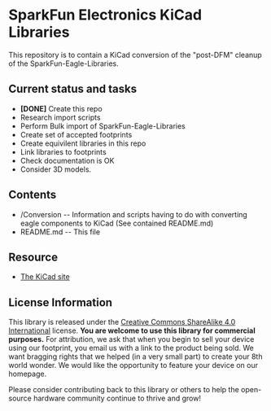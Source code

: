 SparkFun Electronics KiCad Libraries
====================================

This repository is to contain a KiCad conversion of the "post-DFM" cleanup of the SparkFun-Eagle-Libraries.

Current status and tasks
----------------

* **[DONE]** Create this repo
* Research import scripts
* Perform Bulk import of SparkFun-Eagle-Libraries
* Create set of accepted footprints
* Create equivilent libraries in this repo
* Link libraries to footprints
* Check documentation is OK
* Consider 3D models.

Contents
-------------------

* /Conversion -- Information and scripts having to do with converting eagle components to KiCad (See contained README.md)
* README.md -- This file

Resource
----------------

* [The KiCad site](http://kicad-pcb.org/)

License Information
-------------------

This library is released under the [Creative Commons ShareAlike 4.0 International](https://creativecommons.org/licenses/by-sa/4.0/) license. 
**You are welcome to use this library for commercial purposes.**
For attribution, we ask that when you begin to sell your device using our footprint, you email us with a link to the product being sold. 
We want bragging rights that we helped (in a very small part) to create your 8th world wonder. 
We would like the opportunity to feature your device on our homepage.

Please consider contributing back to this library or others to help the open-source hardware community continue to thrive and grow! 
